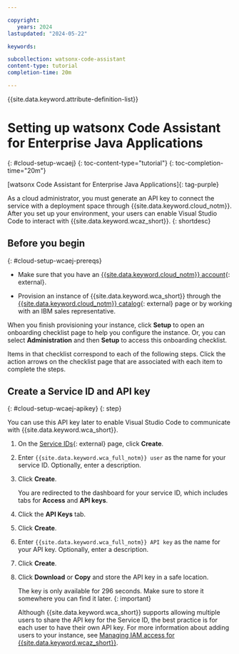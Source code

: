 ```yaml
---

copyright:
   years: 2024
lastupdated: "2024-05-22"

keywords:

subcollection: watsonx-code-assistant
content-type: tutorial
completion-time: 20m

---
```


{{site.data.keyword.attribute-definition-list}}

# Setting up watsonx Code Assistant for Enterprise Java Applications
{: #cloud-setup-wcaej}
{: toc-content-type="tutorial"}
{: toc-completion-time="20m"}

[watsonx Code Assistant for Enterprise Java Applications]{: tag-purple}

As a cloud administrator, you must generate an API key to connect the service with a deployment space through {{site.data.keyword.cloud_notm}}. After you set up your environment, your users can enable Visual Studio Code to interact with {{site.data.keyword.wcaz_short}}.
{: shortdesc}

## Before you begin
{: #cloud-setup-wcaej-prereqs}

- Make sure that you have an [{{site.data.keyword.cloud_notm}} account](https://cloud.ibm.com/registration/){: external}.

- Provision an instance of {{site.data.keyword.wca_short}} through the [{{site.data.keyword.cloud_notm}} catalog](https://cloud.ibm.com/catalog){: external} page or by working with an IBM sales representative.

When you finish provisioning your instance, click **Setup** to open an onboarding checklist page to help you configure the instance. Or, you can select **Administration** and then **Setup** to access this onboarding checklist.

Items in that checklist correspond to each of the following steps. Click the action arrows on the checklist page that are associated with each item to complete the steps.

## Create a Service ID and API key
{: #cloud-setup-wcaej-apikey}
{: step}

You can use this API key later to enable Visual Studio Code to communicate with {{site.data.keyword.wca_short}}.

1. On the [Service IDs](https://cloud.ibm.com/iam/serviceids){: external} page, click **Create**.

1. Enter `{{site.data.keyword.wca_full_notm}} user` as the name for your service ID. Optionally, enter a description.

1. Click **Create**.

   You are redirected to the dashboard for your service ID, which includes tabs for **Access** and **API keys**.

1. Click the **API Keys** tab.

1. Click **Create**.

1. Enter `{{site.data.keyword.wca_full_notm}} API key` as the name for your API key. Optionally, enter a description.

1. Click **Create**.

1. Click **Download** or **Copy** and store the API key in a safe location.

   The key is only available for 296 seconds. Make sure to store it somewhere you can find it later.
   {: important}

   Although {{site.data.keyword.wca_short}} supports allowing multiple users to share the API key for the Service ID, the best practice is for each user to have their own API key. For more information about adding users to your instance, see [Managing IAM access for {{site.data.keyword.wcaz_short}}](/docs/watsonx-code-assistant?topic=watsonx-code-assistant-wca-iam).


